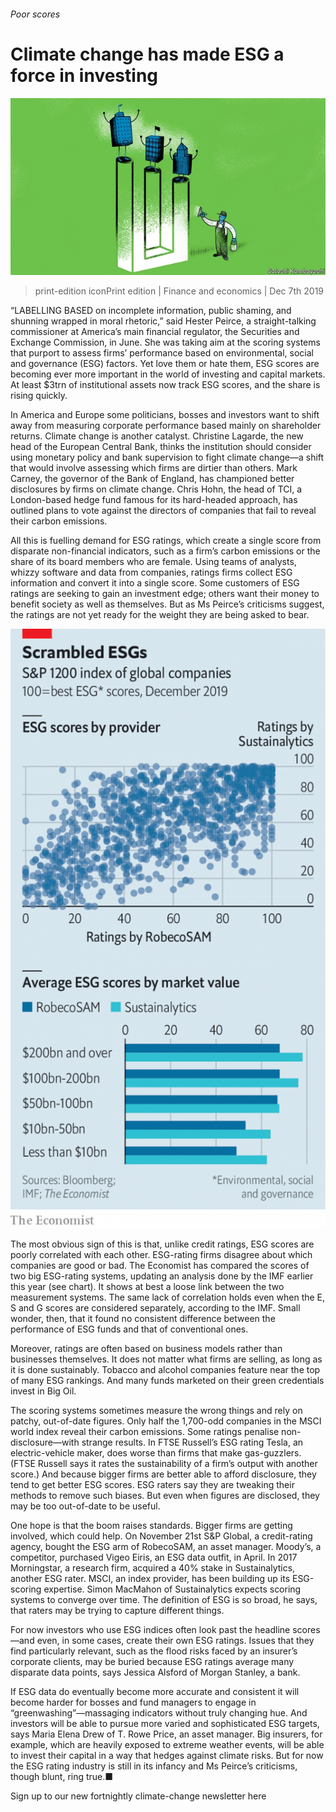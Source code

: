 ###### Poor scores

# Climate change has made ESG a force in investing 

![image](images/20191207_FND001_0.jpg) 

> print-edition iconPrint edition | Finance and economics | Dec 7th 2019 

“LABELLING BASED on incomplete information, public shaming, and shunning wrapped in moral rhetoric,” said Hester Peirce, a straight-talking commissioner at America’s main financial regulator, the Securities and Exchange Commission, in June. She was taking aim at the scoring systems that purport to assess firms’ performance based on environmental, social and governance (ESG) factors. Yet love them or hate them, ESG scores are becoming ever more important in the world of investing and capital markets. At least $3trn of institutional assets now track ESG scores, and the share is rising quickly. 

In America and Europe some politicians, bosses and investors want to shift away from measuring corporate performance based mainly on shareholder returns. Climate change is another catalyst. Christine Lagarde, the new head of the European Central Bank, thinks the institution should consider using monetary policy and bank supervision to fight climate change—a shift that would involve assessing which firms are dirtier than others. Mark Carney, the governor of the Bank of England, has championed better disclosures by firms on climate change. Chris Hohn, the head of TCI, a London-based hedge fund famous for its hard-headed approach, has outlined plans to vote against the directors of companies that fail to reveal their carbon emissions. 

All this is fuelling demand for ESG ratings, which create a single score from disparate non-financial indicators, such as a firm’s carbon emissions or the share of its board members who are female. Using teams of analysts, whizzy software and data from companies, ratings firms collect ESG information and convert it into a single score. Some customers of ESG ratings are seeking to gain an investment edge; others want their money to benefit society as well as themselves. But as Ms Peirce’s criticisms suggest, the ratings are not yet ready for the weight they are being asked to bear. 

![image](images/20191207_FNC681.png) 

The most obvious sign of this is that, unlike credit ratings, ESG scores are poorly correlated with each other. ESG-rating firms disagree about which companies are good or bad. The Economist has compared the scores of two big ESG-rating systems, updating an analysis done by the IMF earlier this year (see chart). It shows at best a loose link between the two measurement systems. The same lack of correlation holds even when the E, S and G scores are considered separately, according to the IMF. Small wonder, then, that it found no consistent difference between the performance of ESG funds and that of conventional ones. 

Moreover, ratings are often based on business models rather than businesses themselves. It does not matter what firms are selling, as long as it is done sustainably. Tobacco and alcohol companies feature near the top of many ESG rankings. And many funds marketed on their green credentials invest in Big Oil. 

The scoring systems sometimes measure the wrong things and rely on patchy, out-of-date figures. Only half the 1,700-odd companies in the MSCI world index reveal their carbon emissions. Some ratings penalise non-disclosure—with strange results. In FTSE Russell’s ESG rating Tesla, an electric-vehicle maker, does worse than firms that make gas-guzzlers. (FTSE Russell says it rates the sustainability of a firm’s output with another score.) And because bigger firms are better able to afford disclosure, they tend to get better ESG scores. ESG raters say they are tweaking their methods to remove such biases. But even when figures are disclosed, they may be too out-of-date to be useful. 

One hope is that the boom raises standards. Bigger firms are getting involved, which could help. On November 21st S&P Global, a credit-rating agency, bought the ESG arm of RobecoSAM, an asset manager. Moody’s, a competitor, purchased Vigeo Eiris, an ESG data outfit, in April. In 2017 Morningstar, a research firm, acquired a 40% stake in Sustainalytics, another ESG rater. MSCI, an index provider, has been building up its ESG-scoring expertise. Simon MacMahon of Sustainalytics expects scoring systems to converge over time. The definition of ESG is so broad, he says, that raters may be trying to capture different things. 

For now investors who use ESG indices often look past the headline scores—and even, in some cases, create their own ESG ratings. Issues that they find particularly relevant, such as the flood risks faced by an insurer’s corporate clients, may be buried because ESG ratings average many disparate data points, says Jessica Alsford of Morgan Stanley, a bank. 

If ESG data do eventually become more accurate and consistent it will become harder for bosses and fund managers to engage in “greenwashing”—massaging indicators without truly changing hue. And investors will be able to pursue more varied and sophisticated ESG targets, says Maria Elena Drew of T. Rowe Price, an asset manager. Big insurers, for example, which are heavily exposed to extreme weather events, will be able to invest their capital in a way that hedges against climate risks. But for now the ESG rating industry is still in its infancy and Ms Peirce’s criticisms, though blunt, ring true.■ 

Sign up to our new fortnightly climate-change newsletter here 

